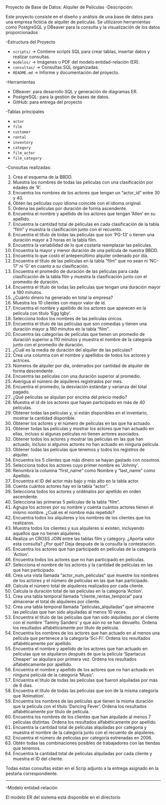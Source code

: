 Proyecto de Base de Datos: Alquiler de Películas
-Descripción: 

Este proyecto consiste en el diseño y análisis de una base de datos  para una empresa ficticia de alquiler de películas. Se utilizaron herramientas como PostgreSQL y DBeaver para la consulta y la visualización de los datos proporcionados

-Estructura del Proyecto

- `scripts/` → Contiene scripts SQL para crear tablas, insertar datos y realizar consultas.
- `modelos/` → Imágenes o PDF del modelo entidad-relación (ER).
- `consultas/` → Consultas SQL organizadas.
- `README.md` → Informe y documentación del proyecto.

-Herramientas

- DBeaver: para desarrollo SQL y generación de diagramas ER.
- PostgreSQL: para la gestión de bases de datos.
- GitHub: para entrega del proyecto

-Tablas principales

- `actor`
- `film`
- `customer`
- `rental`
- `inventory`
- `category`
- `film_actor`
- `film_category`

-Consultas realizadas:
1. Crea el esquema de la BBDD.
2. Muestra los nombres de todas las películas con una clasificación por
edades de ‘R’.
3. Encuentra los nombres de los actores que tengan un “actor_id” entre 30
y 40.
4. Obtén las películas cuyo idioma coincide con el idioma original.
5. Ordena las películas por duración de forma ascendente.
6. Encuentra el nombre y apellido de los actores que tengan ‘Allen’ en su
apellido.
7. Encuentra la cantidad total de películas en cada clasificación de la tabla
“film” y muestra la clasificación junto con el recuento.
8. Encuentra el título de todas las películas que son ‘PG-13’ o tienen una
duración mayor a 3 horas en la tabla film.
9. Encuentra la variabilidad de lo que costaría reemplazar las películas.
10. Encuentra la mayor y menor duración de una película de nuestra BBDD.
11. Encuentra lo que costó el antepenúltimo alquiler ordenado por día.
12. Encuentra el título de las películas en la tabla “film” que no sean ni ‘NC-
17’ ni ‘G’ en cuanto a su clasificación.
13. Encuentra el promedio de duración de las películas para cada
clasificación de la tabla film y muestra la clasificación junto con el
promedio de duración.
14. Encuentra el título de todas las películas que tengan una duración mayor
a 180 minutos.
15. ¿Cuánto dinero ha generado en total la empresa?
16. Muestra los 10 clientes con mayor valor de id.
17. Encuentra el nombre y apellido de los actores que aparecen en la
película con título ‘Egg Igby’.
18. Selecciona todos los nombres de las películas únicos.
19. Encuentra el título de las películas que son comedias y tienen una
duración mayor a 180 minutos en la tabla “film”.
20. Encuentra las categorías de películas que tienen un promedio de
duración superior a 110 minutos y muestra el nombre de la categoría
junto con el promedio de duración.
21. ¿Cuál es la media de duración del alquiler de las películas?
22. Crea una columna con el nombre y apellidos de todos los actores y
actrices.
23. Números de alquiler por día, ordenados por cantidad de alquiler de
forma descendente.
24. Encuentra las películas con una duración superior al promedio.
25. Averigua el número de alquileres registrados por mes.
26. Encuentra el promedio, la desviación estándar y varianza del total
pagado.
27. ¿Qué películas se alquilan por encima del precio medio?
28. Muestra el id de los actores que hayan participado en más de 40
películas.
29. Obtener todas las películas y, si están disponibles en el inventario,
mostrar la cantidad disponible.
30. Obtener los actores y el número de películas en las que ha actuado.
31. Obtener todas las películas y mostrar los actores que han actuado en
ellas, incluso si algunas películas no tienen actores asociados.
32. Obtener todos los actores y mostrar las películas en las que han
actuado, incluso si algunos actores no han actuado en ninguna película.
33. Obtener todas las películas que tenemos y todos los registros de
alquiler.
34. Encuentra los 5 clientes que más dinero se hayan gastado con nosotros.
35. Selecciona todos los actores cuyo primer nombre es 'Johnny'.
36. Renombra la columna “first_name” como Nombre y “last_name” como
Apellido.
37. Encuentra el ID del actor más bajo y más alto en la tabla actor.
38. Cuenta cuántos actores hay en la tabla “actor”.
39. Selecciona todos los actores y ordénalos por apellido en orden
ascendente.
40. Selecciona las primeras 5 películas de la tabla “film”.
41. Agrupa los actores por su nombre y cuenta cuántos actores tienen el
mismo nombre. ¿Cuál es el nombre más repetido?
42. Encuentra todos los alquileres y los nombres de los clientes que los
realizaron.
43. Muestra todos los clientes y sus alquileres si existen, incluyendo
aquellos que no tienen alquileres.
44. Realiza un CROSS JOIN entre las tablas film y category. ¿Aporta valor
esta consulta? ¿Por qué? Deja después de la consulta la contestación.
45. Encuentra los actores que han participado en películas de la categoría
'Action'.
46. Encuentra todos los actores que no han participado en películas.
47. Selecciona el nombre de los actores y la cantidad de películas en las
que han participado.
48. Crea una vista llamada “actor_num_peliculas” que muestre los nombres
de los actores y el número de películas en las que han participado.
49. Calcula el número total de alquileres realizados por cada cliente.
50. Calcula la duración total de las películas en la categoría 'Action'.
51. Crea una tabla temporal llamada “cliente_rentas_temporal” para
almacenar el total de alquileres por cliente.
52. Crea una tabla temporal llamada “peliculas_alquiladas” que almacene las
películas que han sido alquiladas al menos 10 veces.
53. Encuentra el título de las películas que han sido alquiladas por el cliente
con el nombre ‘Tammy Sanders’ y que aún no se han devuelto. Ordena
los resultados alfabéticamente por título de película.
54. Encuentra los nombres de los actores que han actuado en al menos una
película que pertenece a la categoría ‘Sci-Fi’. Ordena los resultados
alfabéticamente por apellido.
55. Encuentra el nombre y apellido de los actores que han actuado en
películas que se alquilaron después de que la película ‘Spartacus
Cheaper’ se alquilara por primera vez. Ordena los resultados
alfabéticamente por apellido.
56. Encuentra el nombre y apellido de los actores que no han actuado en
ninguna película de la categoría ‘Music’.
57. Encuentra el título de todas las películas que fueron alquiladas por más
de 8 días.
58. Encuentra el título de todas las películas que son de la misma categoría
que ‘Animation’.
59. Encuentra los nombres de las películas que tienen la misma duración
que la película con el título ‘Dancing Fever’. Ordena los resultados
alfabéticamente por título de película.
60. Encuentra los nombres de los clientes que han alquilado al menos 7
películas distintas. Ordena los resultados alfabéticamente por apellido.
61. Encuentra la cantidad total de películas alquiladas por categoría y
muestra el nombre de la categoría junto con el recuento de alquileres.
62. Encuentra el número de películas por categoría estrenadas en 2006.
63. Obtén todas las combinaciones posibles de trabajadores con las tiendas
que tenemos.
64. Encuentra la cantidad total de películas alquiladas por cada cliente y
muestra el ID del cliente.

Todas estas consultas están en el Scrip adjunto a la entrega asignado en la pestaña correspondiente.

---

-Modelo entidad-relación

El modelo ER del sistema está disponible en el directorio
